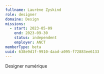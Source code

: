 ```yaml
---
fullname: Laurène Zyskind
role: designer
domaine: Design
missions:
  - start: 2023-05-09
    end: 2023-09-30
    status: independent
    employer: ANCT
memberType: beta
uuid: 638e9d1f-9910-4aad-a095-f72883ee6133
---
```

Designer numérique